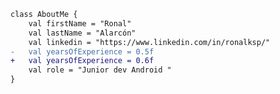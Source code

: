 ```diff
class AboutMe {
    val firstName = "Ronal"
    val lastName = "Alarcón"
    val linkedin = "https://www.linkedin.com/in/ronalksp/"
-   val yearsOfExperience = 0.5f
+   val yearsOfExperience = 0.6f
    val role = "Junior dev Android "
}
```

<!--
**MKiperszmid/MKiperszmid** is a ✨ _special_ ✨ repository because its `README.md` (this file) appears on your GitHub profile.

Here are some ideas to get you started:

- 🔭 I’m currently working on ...
- 🌱 I’m currently learning ...
- 👯 I’m looking to collaborate on ...
- 🤔 I’m looking for help with ...
- 💬 Ask me about ...
- 📫 How to reach me: ...
- 😄 Pronouns: ...
- ⚡ Fun fact: ...
-->
